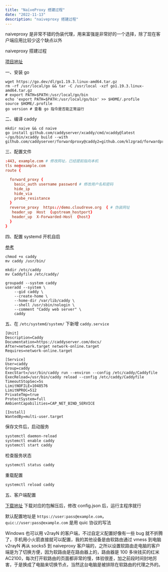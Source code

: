 ```yaml
---
title: "NaïveProxy 搭建过程"
date: "2022-11-13"
description: "naiveproxy 搭建过程"
---
```


naiveproxy 是非常不错的伪装代理，用来富强是非常好的一个选择，除了现在客户端应用比较少这个缺点以外

naiveproxy 搭建过程

[项目地址](https://github.com/klzgrad/naiveproxy)

一、安装 go

```shell
wget https://go.dev/dl/go1.19.3.linux-amd64.tar.gz
rm -rf /usr/local/go && tar -C /usr/local -xzf go1.19.3.linux-amd64.tar.gz
# export PATH=$PATH:/usr/local/go/bin
echo 'export PATH=$PATH:/usr/local/go/bin' >> $HOME/.profile
source $HOME/.profile
go version # 查看 go 指令是否能正常运行
```

二、编译 caddy

```shell
mkdir naive && cd naive
go install github.com/caddyserver/xcaddy/cmd/xcaddy@latest
~/go/bin/xcaddy build --with github.com/caddyserver/forwardproxy@caddy2=github.com/klzgrad/forwardproxy@naive
```

三、配置文件

```conf
:443, example.com # 修改网址，已经提前指向本机
tls me@example.com
route {

  forward_proxy {
    basic_auth username password # 修改用户名和密码
    hide_ip
    hide_via
    probe_resistance
  }
  reverse_proxy  https://demo.cloudreve.org  { # 伪装网址
   header_up  Host  {upstream_hostport}
   header_up  X-Forwarded-Host  {host}
  }
}
```

四、配置 systemd 开机自启

[参考](https://github.com/klzgrad/naiveproxy/wiki/Run-Caddy-as-a-daemon)

```shell
chmod +x caddy
mv caddy /usr/bin/

mkdir /etc/caddy
mv Caddyfile /etc/caddy/

groupadd --system caddy
useradd --system \
    --gid caddy \
    --create-home \
    --home-dir /var/lib/caddy \
    --shell /usr/sbin/nologin \
    --comment "Caddy web server" \
    caddy
```

五、在 `/etc/systemd/system/` 下新增 `caddy.service` 

```
[Unit]
Description=Caddy
Documentation=https://caddyserver.com/docs/
After=network.target network-online.target
Requires=network-online.target

[Service]
User=caddy
Group=caddy
ExecStart=/usr/bin/caddy run --environ --config /etc/caddy/Caddyfile
ExecReload=/usr/bin/caddy reload --config /etc/caddy/Caddyfile
TimeoutStopSec=5s
LimitNOFILE=1048576
LimitNPROC=512
PrivateTmp=true
ProtectSystem=full
AmbientCapabilities=CAP_NET_BIND_SERVICE

[Install]
WantedBy=multi-user.target
```

保存文件后，启动服务

```sh
systemctl daemon-reload
systemctl enable caddy
systemctl start caddy
```

检查服务状态

```sh
systemctl status caddy
```

重载配置

```sh
systemctl reload caddy
```

五、客户端配置

[下载地址](https://github.com/klzgrad/naiveproxy/releases) 下载对应的包解压后，修改 config.json 后，运行主程序就行

默认配置地址是 `https://user:pass@example.com`，`quic://user:pass@example.com` 是用 quic 协议的写法

Windows 也可以用 v2rayN 的客户端，不过自定义配置好像有一些 bug 就不折腾了，手机用小火箭直接就可以配置，我的其他设备是由软路由通过 vmess 到电脑 v2rayN 再从 socks5 到 naiveproxy 客户端的，之所以设置软路由走电脑的客户端是为了切换方便，因为软路由是在路由器上的，路由器是 100 多块钱买的红米 AC2100，每次打开软路由的页面都非常的慢，体验很差，加之前段时间封地厉害，于是换成了电脑来切换节点，当然这台电脑是被排除在软路由的代理之外的。
